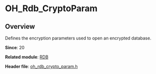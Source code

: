 # OH_Rdb_CryptoParam

## Overview

Defines the encryption parameters used to open an encrypted database.

**Since**: 20

**Related module**: [RDB](capi-rdb.md)

**Header file**: [oh_rdb_crypto_param.h](capi-oh-rdb-crypto-param-h.md)
